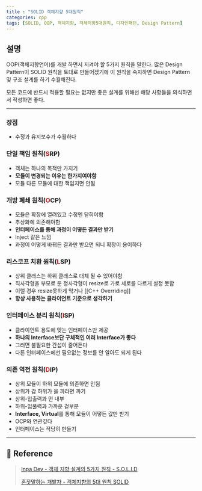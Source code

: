 ```yaml
---
title : "SOLID 객체지향 5대원칙"
categories: cpp
tags: [SOLID, OOP, 객체지향, 객체지향5대원칙, 디자인패턴, Design Pattern]
---
```

## 설명
OOP(객체지향언어)를 개발 하면서 지켜야 할 5가지 원칙을 말한다. 많은 Design Pattern이 SOLID 원칙을 토대로 만들어졌기에 이 원칙을 숙지하면 Design Pattern 및 구조 설계를 하기 수월해진다.

모든 코드에 반드시 적용할 필요는 없지만 좋은 설계를 위해선 해당 사항들을 의식하면서 작성하면 좋다.


---

### 장점
- 수정과 유지보수가 수월하다

### 단일 책임 원칙(<font color='dodgerred'>S</font>RP)
- 객체는 하나의 목적만 가지기
- **모듈이 변경되는 이유는 한가지여야함**
- 모듈 다른 모듈에 대한 책임지면 안됨

### 개방 폐쇄 원칙(<font color='dodgerred'>O</font>CP)
- 모듈은 확장에 열려있고 수정엔 닫혀야함
- 추상화에 의존해야함
- **인터페이스를 통해 과정이 어떻든 결과만 받기**
- Inject 같은 느낌
- 과정이 어떻게 바뀌든 결과만 받으면 되니 확장이 용이하다

### 리스코프 치환 원칙(<font color='dodgerred'>L</font>SP)
- 상위 클래스는 하위 클래스로 대체 될 수 있어야함
- 직사각형을 부모로 둔 정사각형이 resize로 가로 세로를 다르게 설정 못함
- 이럴 경우 resize못하게 막거나 [[C++ Overriding]]
- **항상 사용하는 클라이언트 기준으로 생각하기**

### 인터페이스 분리 원칙(<font color='dodgerred'>I</font>SP)
- 클라이언트 용도에 맞는 인터페이스만 제공
- **하나의 Interface보단 구체적인 여러 Interface가 좋다**
- 그러면 불필요한 간섭이 줄어든다
- 다른 인터페이스에선 필요없는 정보를 안 알아도 되게 된다

### 의존 역전 원칙(<font color='dodgerred'>D</font>IP)
- 상위 모듈이 하위 모듈에 의존하면 안됨
- 상위가 갑 하위가 을 까라면 까기
- 상위-입출력과 먼 내부
- 하위-입풀력과 가까운 겉부분
- **Interface, Virtual**를 통해 모듈이 어떻든 값만 받기
- OCP와 연관깊다
- 인터페이스는 적당히 만들기

---


## :page_with_curl: Reference
> [Inpa Dev - 객체 지향 설계의 5가지 원칙 - S.O.L.I.D](https://inpa.tistory.com/entry/OOP-%F0%9F%92%A0-%EA%B0%9D%EC%B2%B4-%EC%A7%80%ED%96%A5-%EC%84%A4%EA%B3%84%EC%9D%98-5%EA%B0%80%EC%A7%80-%EC%9B%90%EC%B9%99-SOLID)
>  
>[혼잣말하는 개발자 - 객체지향의 5대 원칙 SOLID](https://dev-cool.tistory.com/18)